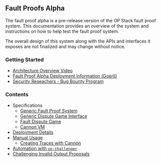 ## Fault Proofs Alpha

The fault proof alpha is a pre-release version of the OP Stack fault proof system.
This documentation provides an overview of the system and instructions on how to help
test the fault proof system.

The overall design of this system along with the APIs and interfaces it exposes are not
finalized and may change without notice.

### Getting Started

* [Architecture Overview Video](https://www.youtube.com/watch?v=ObNmmuoFl9E)
* [Fault Proof Alpha Deployment Information (Goerli)](./deployments.md)
* [Security Reseachers - Bug Bounty Program](./immunefi.md)

### Contents

 * Specifications
   * [Generic Fault Proof System](../../specs/fault-proof.md)
   * [Generic Dispute Game Interface](../../specs/dispute-game-interface.md)
   * [Fault Dispute Game](../../specs/fault-dispute-game.md)
   * [Cannon VM](../../specs/cannon-fault-proof-vm.md)
 * [Deployment Details](./deployments.md)
 * [Manual Usage](./manual.md)
   * [Creating Traces with Cannon](./cannon.md)
 * [Automation with `op-challenger`](./run-challenger.md)
 * [Challenging Invalid Output Proposals](./invalid-proposals.md)
